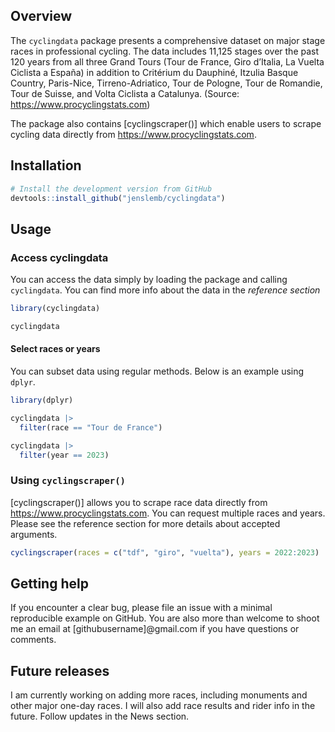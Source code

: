 
## Overview

The `cyclingdata` package presents a comprehensive dataset on major
stage races in professional cycling. The data includes 11,125 stages
over the past 120 years from all three Grand Tours (Tour de France, Giro
d’Italia, La Vuelta Ciclista a España) in addition to Critérium du
Dauphiné, Itzulia Basque Country, Paris-Nice, Tirreno-Adriatico, Tour de
Pologne, Tour de Romandie, Tour de Suisse, and Volta Ciclista a
Catalunya. (Source: <https://www.procyclingstats.com>)

The package also contains \[cyclingscraper()\] which enable users to
scrape cycling data directly from <https://www.procyclingstats.com>.

## Installation

``` r
# Install the development version from GitHub
devtools::install_github("jenslemb/cyclingdata")
```

## Usage

### Access cyclingdata

You can access the data simply by loading the package and calling
`cyclingdata`. You can find more info about the data in the *reference
section*

``` r
library(cyclingdata)

cyclingdata
```

#### Select races or years

You can subset data using regular methods. Below is an example using
`dplyr`.

``` r
library(dplyr)

cyclingdata |> 
  filter(race == "Tour de France")

cyclingdata |> 
  filter(year == 2023)
```

### Using `cyclingscraper()`

\[cyclingscraper()\] allows you to scrape race data directly from
<https://www.procyclingstats.com>. You can request multiple races and
years. Please see the reference section for more details about accepted
arguments.

``` r
cyclingscraper(races = c("tdf", "giro", "vuelta"), years = 2022:2023)
```

## Getting help

If you encounter a clear bug, please file an issue with a minimal
reproducible example on GitHub. You are also more than welcome to shoot
me an email at \[githubusername\]@gmail.com if you have questions or
comments.

## Future releases

I am currently working on adding more races, including monuments and
other major one-day races. I will also add race results and rider info
in the future. Follow updates in the News section.
